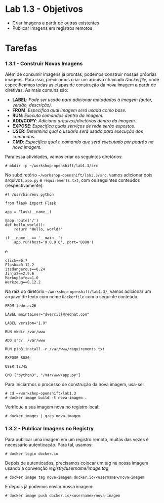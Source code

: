 # Lab 1.3 - Objetivos

* Criar imagens a partir de outras existentes
* Publicar imagens em registros remotos

# Tarefas

### 1.3.1 - Construir Novas Imagens

Além de consumir imagens já prontas, podemos construir nossas próprias imagens. Para isso, precisamos criar um arquivo chamado _Dockerfile_, onde especificamos todas as etapas de construção da nova imagem a partir de diretivas. As mais comuns são:

* **LABEL**: _Pode ser usado para adicionar metadados à imagem \(autor, versão, descrição\)._
* **FROM**: _Especifica qual imagem será usada como base._
* **RUN**: _Executa comandos dentro da imagem._
* **ADD/COPY**: _Adiciona arquivos/diretórios dentro da imagem._
* **EXPOSE**: _Especifica quais serviços de rede serão expostos._
* **USER**: _Determina qual o usuário será usado para execução dos comandos._
* **CMD**: _Especifica qual o comando que será executado por padrão na nova imagem._

Para essa atividades, vamos criar os seguintes diretórios:

```
# mkdir -p ~/workshop-openshift/lab1.3/src
```

No subdiretório `~/workshop-openshift/lab1.3/src`, vamos adicionar dois arquivos, `app.py` e `requirements.txt`, com os seguintes conteúdos \(respectivamente\):

```
#! /usr/bin/env python

from flask import Flask

app = Flask(__name__)

@app.route('/')
def hello_world():
    return "Hello, world!"

if __name__ == '__main__':
    app.run(host='0.0.0.0', port='8080')
```

e

```
click==6.7
Flask==0.12.2
itsdangerous==0.24
Jinja2==2.9.6
MarkupSafe==1.0
Werkzeug==0.12.2
```

Na raiz do diretório `~/workshop-openshift/lab1.3/`, vamos adicionar um arquivo de texto com nome `Dockerfile` com o seguinte conteúdo:

```
FROM fedora:26

LABEL maintainer="dvercill@redhat.com"

LABEL version="1.0" 

RUN mkdir /var/www

ADD src/. /var/www

RUN pip3 install -r /var/www/requirements.txt

EXPOSE 8080

USER 12345

CMD ["python3", "/var/www/app.py"]
```

Para iniciarmos o processo de construção da nova imagem, usa-se:

```
# cd ~/workshop-openshift/lab1.3
# docker image build -t nova-imagem .
```

Verifique a sua imagem nova no registro local:

```
# docker images | grep nova-imagem
```

### 1.3.2 - Publicar Imagens no Registry

Para publicar uma imagem em um registro remoto, muitas das vezes é necessário autenticação. Para tal, usamos:

```
# docker login docker.io
```

Depois de autenticados, precisamos colocar um tag na nossa imagem usando a convenção _registry/username/image:tag_:

```
# docker image tag nova-imagem docker.io/<username>/nova-imagem
```

E depois já podemos enviar nossa imagem:

```
# docker image push docker.io/<username>/nova-imagem
```




